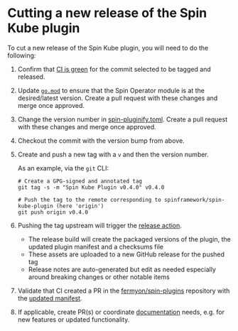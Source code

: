 # Cutting a new release of the Spin Kube plugin

To cut a new release of the Spin Kube plugin, you will need to do the following:

1. Confirm that [CI is green](https://github.com/spinframework/spin-trigger-sqs/actions) for the commit selected to be tagged and released.

2. Update [`go.mod`](https://github.com/spinframework/spin-plugin-kube/blob/main/go.mod#L13) to ensure that the Spin Operator module is at the desired/latest version. Create a pull request with these changes and merge once approved.

3. Change the version number in [spin-pluginify.toml](./spin-pluginify.toml). Create a pull request with these changes and merge once approved.

4. Checkout the commit with the version bump from above.

5. Create and push a new tag with a `v` and then the version number.

    As an example, via the `git` CLI:

    ```console
    # Create a GPG-signed and annotated tag
    git tag -s -m "Spin Kube Plugin v0.4.0" v0.4.0

    # Push the tag to the remote corresponding to spinframework/spin-kube-plugin (here 'origin')
    git push origin v0.4.0
    ```

6. Pushing the tag upstream will trigger the [release action](https://github.com/spinframework/spin-plugin-kube/blob/main/.github/workflows/release.yml).
    - The release build will create the packaged versions of the plugin, the updated plugin manifest and a checksums file
    - These assets are uploaded to a new GitHub release for the pushed tag
    - Release notes are auto-generated but edit as needed especially around breaking changes or other notable items
  
7. Validate that CI created a PR in the [fermyon/spin-plugins](https://github.com/fermyon/spin-plugins) repository with the [updated manifest](https://github.com/fermyon/spin-plugins/tree/main/manifests/kube).

8. If applicable, create PR(s) or coordinate [documentation](https://github.com/spinframework/spinkube-docs) needs, e.g. for new features or updated functionality.
